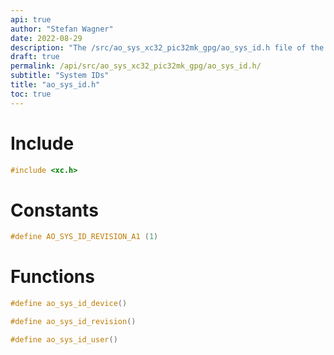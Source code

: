 ```yaml
---
api: true
author: "Stefan Wagner"
date: 2022-08-29
description: "The /src/ao_sys_xc32_pic32mk_gpg/ao_sys_id.h file of the ao real-time operating system."
draft: true
permalink: /api/src/ao_sys_xc32_pic32mk_gpg/ao_sys_id.h/
subtitle: "System IDs"
title: "ao_sys_id.h"
toc: true
---
```


# Include

```c
#include <xc.h>
```

# Constants

```c
#define AO_SYS_ID_REVISION_A1 (1)
```

# Functions

```c
#define ao_sys_id_device()
```

```c
#define ao_sys_id_revision()
```

```c
#define ao_sys_id_user()
```

